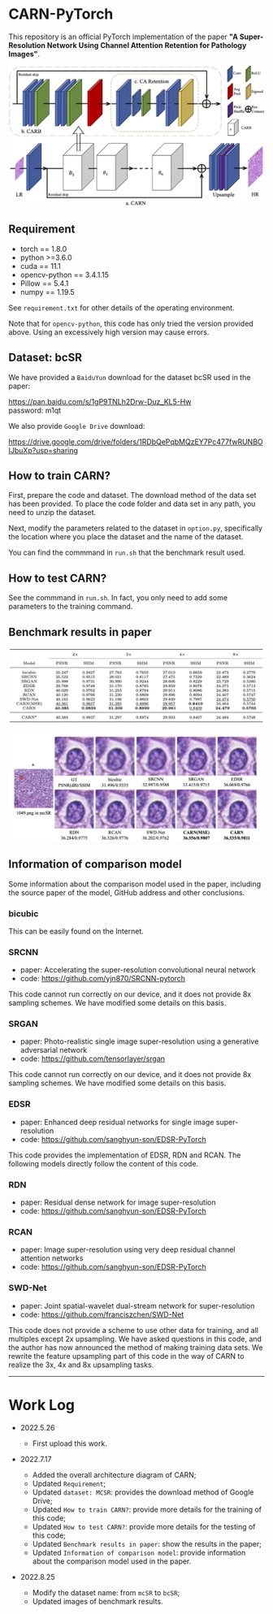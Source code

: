# CARN-PyTorch

This repository is an official PyTorch implementation of the paper **"A Super-Resolution Network Using Channel Attention Retention for Pathology Images"**.

![](https://github.com/MoyangSensei/CARN-Pytorch/blob/main/fig/1.png)

## Requirement
* torch == 1.8.0
* python >=3.6.0
* cuda == 11.1
* opencv-python == 3.4.1.15
* Pillow == 5.4.1
* numpy == 1.19.5

See `requirement.txt` for other details of the operating environment. 

Note that for `opencv-python`, this code has only tried the version provided above. Using an excessively high version may cause errors.

## Dataset: bcSR

We have provided a `BaiduYun` download for the dataset bcSR used in the paper:

https://pan.baidu.com/s/1gP9TNLh2Drw-Duz_KL5-Hw  
password: m1qt

We also provide `Google Drive` download:

https://drive.google.com/drive/folders/1RDbQePqbMQzEY7Pc477fwRUNBOIJbuXp?usp=sharing

## How to train CARN?

First, prepare the code and dataset. The download method of the data set has been provided. To place the code folder and data set in any path, you need to unzip the dataset.

Next, modify the parameters related to the dataset in `option.py`, specifically the location where you place the dataset and the name of the dataset. 

You can find the commmand in `run.sh` that the benchmark result used.

## How to test CARN?

See the commmand in `run.sh`. In fact, you only need to add some parameters to the training command.

## Benchmark results in paper

![](https://github.com/MoyangSensei/CARN-Pytorch/blob/main/fig/2.png)

![](https://github.com/MoyangSensei/CARN-Pytorch/blob/main/fig/3.png)

## Information of comparison model

Some information about the comparison model used in the paper, including the source paper of the model, GitHub address and other conclusions.

### bicubic

This can be easily found on the Internet.

### SRCNN

* paper: Accelerating the super-resolution convolutional neural network
* code: https://github.com/yjn870/SRCNN-pytorch

This code cannot run correctly on our device, and it does not provide 8x sampling schemes. We have modified some details on this basis.

### SRGAN

* paper: Photo-realistic single image super-resolution using a generative adversarial network
* code: https://github.com/tensorlayer/srgan

This code cannot run correctly on our device, and it does not provide 8x sampling schemes. We have modified some details on this basis.

### EDSR

* paper: Enhanced deep residual networks for single image super-resolution
* code: https://github.com/sanghyun-son/EDSR-PyTorch

This code provides the implementation of EDSR, RDN and RCAN. The following models directly follow the content of this code.

### RDN

* paper: Residual dense network for image super-resolution
* code: https://github.com/sanghyun-son/EDSR-PyTorch

### RCAN

* paper: Image super-resolution using very deep residual channel attention networks
* code: https://github.com/sanghyun-son/EDSR-PyTorch

### SWD-Net

* paper: Joint spatial-wavelet dual-stream network for super-resolution
* code: https://github.com/franciszchen/SWD-Net

This code does not provide a scheme to use other data for training, and all multiples except 2x upsampling. We have asked questions in this code, and the author has now announced the method of making training data sets. We rewrite the feature upsampling part of this code in the way of CARN to realize the 3x, 4x and 8x upsampling tasks.

*****

# Work Log

* 2022.5.26
  * First upload this work. 

* 2022.7.17
  * Added the overall architecture diagram of CARN;
  * Updated `Requirement`;
  * Updated `dataset: MCSR`: provides the download method of Google Drive;
  * Updated `How to train CARN?`: provide more details for the training of this code;
  * Updated `How to test CARN?`: provide more details for the testing of this code;
  * Updated `Benchmark results in paper`: show the results in the paper;
  * Updated `Information of comparison model`: provide information about the comparison model used in the paper.

* 2022.8.25
  * Modify the dataset name: from `mcSR` to `bcSR`; 
  * Updated images of benchmark results.
